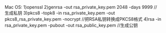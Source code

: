 
Mac OS:
1)openssl
2)genrsa -out rsa_private_key.pem 2048 -days 9999 // 生成私钥
3)pkcs8 -topk8 -in rsa_private_key.pem -out pkcs8_rsa_private_key.pem -nocrypt
//把RSA私钥转换成PKCS8格式
4)rsa -in rsa_private_key.pem -pubout -out rsa_public_key.pem //生成公钥

